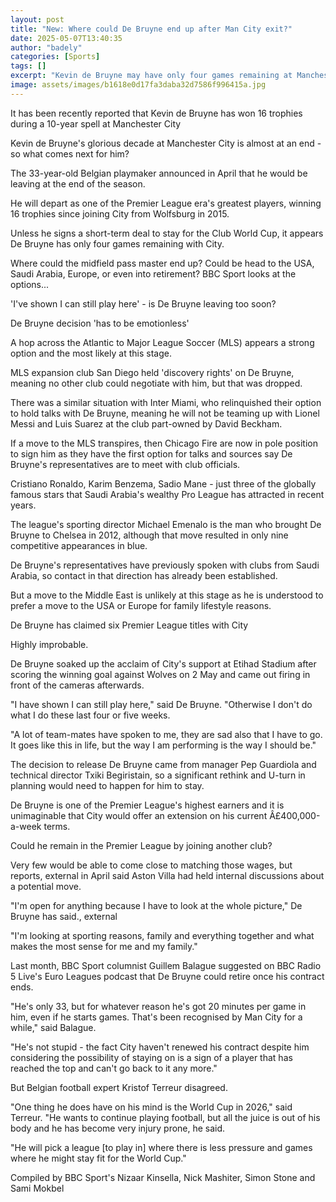```yaml
---
layout: post
title: "New: Where could De Bruyne end up after Man City exit?"
date: 2025-05-07T13:40:35
author: "badely"
categories: [Sports]
tags: []
excerpt: "Kevin de Bruyne may have only four games remaining at Manchester City, so what is likely to be the next move for the Belgian playmaker?"
image: assets/images/b1618e0d17fa3daba32d7586f996415a.jpg
---
```


It has been recently reported that Kevin de Bruyne has won 16 trophies during a 10-year spell at Manchester City

Kevin de Bruyne's glorious decade at Manchester City is almost at an end - so what comes next for him?

The 33-year-old Belgian playmaker announced in April that he would be leaving at the end of the season.

He will depart as one of the Premier League era's greatest players, winning 16 trophies since joining City from Wolfsburg in 2015.

Unless he signs a short-term deal to stay for the Club World Cup, it appears De Bruyne has only four games remaining with City.

Where could the midfield pass master end up? Could be head to the USA, Saudi Arabia, Europe, or even into retirement? BBC Sport looks at the options...

'I've shown I can still play here' - is De Bruyne leaving too soon?

De Bruyne decision 'has to be emotionless'

A hop across the Atlantic to Major League Soccer (MLS) appears a strong option and the most likely at this stage.

MLS expansion club San Diego held 'discovery rights' on De Bruyne, meaning no other club could negotiate with him, but that was dropped.

There was a similar situation with Inter Miami, who relinquished their option to hold talks with De Bruyne, meaning he will not be teaming up with Lionel Messi and Luis Suarez at the club part-owned by David Beckham.

If a move to the MLS transpires, then Chicago Fire are now in pole position to sign him as they have the first option for talks and sources say De Bruyne's representatives are to meet with club officials.

Cristiano Ronaldo, Karim Benzema, Sadio Mane - just three of the globally famous stars that Saudi Arabia's wealthy Pro League has attracted in recent years.

The league's sporting director Michael Emenalo is the man who brought De Bruyne to Chelsea in 2012, although that move resulted in only nine competitive appearances in blue.

De Bruyne's representatives have previously spoken with clubs from Saudi Arabia, so contact in that direction has already been established.

But a move to the Middle East is unlikely at this stage as he is understood to prefer a move to the USA or Europe for family lifestyle reasons.

De Bruyne has claimed six Premier League titles with City

Highly improbable.

De Bruyne soaked up the acclaim of City's support at Etihad Stadium after scoring the winning goal against Wolves on 2 May and came out firing in front of the cameras afterwards.

"I have shown I can still play here," said De Bruyne. "Otherwise I don't do what I do these last four or five weeks.

"A lot of team-mates have spoken to me, they are sad also that I have to go. It goes like this in life, but the way I am performing is the way I should be."

The decision to release De Bruyne came from manager Pep Guardiola and technical director Txiki Begiristain, so a significant rethink and U-turn in planning would need to happen for him to stay.

De Bruyne is one of the Premier League's highest earners and it is unimaginable that City would offer an extension on his current Â£400,000-a-week terms.

Could he remain in the Premier League by joining another club?

Very few would be able to come close to matching those wages, but reports, external in April said Aston Villa had held internal discussions about a potential move.

"I'm open for anything because I have to look at the whole picture," De Bruyne has said., external

"I'm looking at sporting reasons, family and everything together and what makes the most sense for me and my family."

Last month, BBC Sport columnist Guillem Balague suggested on BBC Radio 5 Live's Euro Leagues podcast that De Bruyne could retire once his contract ends.

"He's only 33, but for whatever reason he's got 20 minutes per game in him, even if he starts games. That's been recognised by Man City for a while," said Balague.

"He's not stupid - the fact City haven't renewed his contract despite him considering the possibility of staying on is a sign of a player that has reached the top and can't go back to it any more."

But Belgian football expert Kristof Terreur disagreed.

"One thing he does have on his mind is the World Cup in 2026," said Terreur. "He wants to continue playing football, but all the juice is out of his body and he has become very injury prone, he said.

"He will pick a league [to play in] where there is less pressure and games where he might stay fit for the World Cup."

Compiled by BBC Sport's Nizaar Kinsella, Nick Mashiter, Simon Stone and Sami Mokbel

